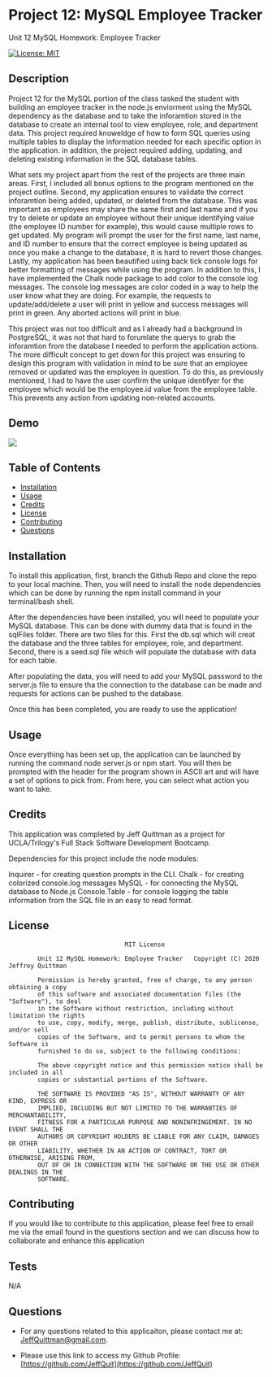 # Project 12: MySQL Employee Tracker

Unit 12 MySQL Homework: Employee Tracker

[![License: MIT](https://img.shields.io/badge/License-MIT-yellow.svg)](https://opensource.org/licenses/MIT)

## Description

Project 12 for the MySQL portion of the class tasked the student with building an employee tracker in the node.js enviorment using the MySQL dependency as the database and to take the inforamtion stored in the database to create an internal tool to view employee, role, and department data. This
project required knoweldge of how to form SQL queries using multiple tables to display the information needed for each specific option in the application. in addition, the project required adding, updating, and deleting existing information in the SQL database tables.

What sets my project apart from the rest of the projects are three main areas. First, I included all bonus options to the program mentioned on the project outline. Second, my application ensures to validate the correct inforamtion being added, updated, or deleted from the database. This was
important as employees may share the same first and last name and if you try to delete or update an employee without their unique identifying value (the employee ID number for example), this would cause multiple rows to get updated. My program will prompt the user for the first name, last name, and
ID number to ensure that the correct employee is being updated as once you make a change to the database, it is hard to revert those changes. Lastly, my application has been beautified using back tick console logs for better formatting of messages while using the program. In addition to this, I have
implemented the Chalk node package to add color to the console log messages. The console log messages are color coded in a way to help the user know what they are doing. For example, the requests to update/add/delete a user will print in yellow and success messages will print in green. Any aborted
actions will print in blue.

This project was not too difficult and as I already had a background in PostgreSQL, it was not that hard to forumlate the querys to grab the inforamtion from the database I needed to perform the application actions. The more difficult concept to get down for this project was ensuring to design this
program with validation in mind to be sure that an employee removed or updated was the employee in question. To do this, as previously mentioned, I had to have the user confirm the unique identifyer for the employee which would be the employee.id value from the employee table. This prevents any
action from updating non-related accounts.

## Demo

<img src="/DemoImgs/EmployeeManagerMySQLGif.gif?raw=true">

## Table of Contents

-   [Installation](#installation)
-   [Usage](#usage)
-   [Credits](#credits)
-   [License](#license)
-   [Contributing](#contributing)
-   [Questions](#questions)

## Installation

To install this application, first, branch the Github Repo and clone the repo to your local machine. Then, you will need to install the node dependencies which can be done by running the npm install command in your terminal/bash shell.

After the dependencies have been installed, you will need to populate your MySQL database. This can be done with dummy data that is found in the sqlFiles folder. There are two files for this. First the db.sql which will creat the database and the three tables for employee, role, and department.
Second, there is a seed.sql file which will populate the database with data for each table.

After populating the data, you will need to add your MySQL password to the server.js file to ensure tha the connection to the database can be made and requests for actions can be pushed to the database.

Once this has been completed, you are ready to use the application!

## Usage

Once everything has been set up, the application can be launched by running the command node server.js or npm start. You will then be prompted with the header for the program shown in ASCII art and will have a set of options to pick from. From here, you can select what action you want to take.

## Credits

This application was completed by Jeff Quittman as a project for UCLA/Trilogy's Full Stack Software Development Bootcamp.

Dependencies for this project include the node modules:

Inquirer - for creating question prompts in the CLI. Chalk - for creating colorized console.log messages MySQL - for connecting the MySQL database to Node.js Console.Table - for console logging the table information from the SQL file in an easy to read format.

## License

    								MIT License

    		Unit 12 MySQL Homework: Employee Tracker   Copyright (C) 2020 Jeffrey Quittman

    		Permission is hereby granted, free of charge, to any person obtaining a copy
    		of this software and associated documentation files (the "Software"), to deal
    		in the Software without restriction, including without limitation the rights
    		to use, copy, modify, merge, publish, distribute, sublicense, and/or sell
    		copies of the Software, and to permit persons to whom the Software is
    		furnished to do so, subject to the following conditions:

    		The above copyright notice and this permission notice shall be included in all
    		copies or substantial portions of the Software.

    		THE SOFTWARE IS PROVIDED "AS IS", WITHOUT WARRANTY OF ANY KIND, EXPRESS OR
    		IMPLIED, INCLUDING BUT NOT LIMITED TO THE WARRANTIES OF MERCHANTABILITY,
    		FITNESS FOR A PARTICULAR PURPOSE AND NONINFRINGEMENT. IN NO EVENT SHALL THE
    		AUTHORS OR COPYRIGHT HOLDERS BE LIABLE FOR ANY CLAIM, DAMAGES OR OTHER
    		LIABILITY, WHETHER IN AN ACTION OF CONTRACT, TORT OR OTHERWISE, ARISING FROM,
    		OUT OF OR IN CONNECTION WITH THE SOFTWARE OR THE USE OR OTHER DEALINGS IN THE
    		SOFTWARE.

## Contributing

If you would like to contribute to this application, please feel free to email me via the email found in the questions section and we can discuss how to collaborate and enhance this application

## Tests

N/A

## Questions

-   For any questions related to this applicaiton, please contact me at: JeffQuittman@gmail.com.

-   Please use this link to access my Github Profile: [https://github.com/JeffQuit](https://github.com/JeffQuit)
